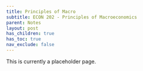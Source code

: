 ```yaml
---
title: Principles of Macro
subtitle: ECON 202 - Principles of Macroeconomics
parent: Notes
layout: post
has_children: true
has_toc: true
nav_exclude: false
---
```


This is currently a placeholder page.

<!--
ECON 202 - Principles of Macroeconomics (C) [SGR #3, HSDC]
Principles of Macroeconomics considers the economy as a whole, how its sectors interact, and how monetary and fiscal policy can influence output, inflation, interest rates, unemployment, poverty, debt, and other factors.

This course meets System General Education Requirement: SGR #3
This course qualifies for High School Dual Credit: HSDC 

Note
(C) denotes common course

Credits: 3

Check Course Availability

Post-reqs include:
ECON 302 - Intermediate Macroeconomics (C)
ECON 330 - Money and Banking (C)
ECON 404 - American Economic History (C)
ECON 421 - Econometrics
ECON 432 - Economics of State & Local Government
ECON 433 - Public Finance (C)
ECON 445 - International Macroeconomics
ECON 450 - Industrial Organization (C)
ECON 451 - Economics for Managers
ECON 465 - Game Theory
ECON 482 - Labor Economics (C)

Others, like growth and dev, have 202 OR 201 as the pre-req





https://catalog.usd.edu/content.php?catoid=35&catoid=35&navoid=2392&filter%5Bitem_type%5D=3&filter%5Bonly_active%5D=1&filter%5B3%5D=1&filter%5Bcpage%5D=7#acalog_template_course_filter

-->

